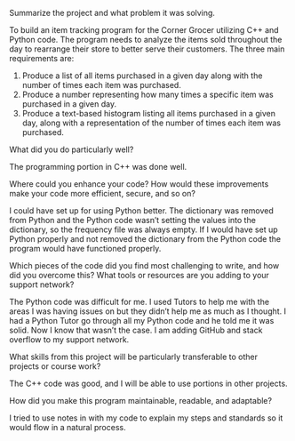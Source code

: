 Summarize the project and what problem it was solving.

To build an item tracking program for the Corner Grocer utilizing C++ and Python code. The program needs to analyze the items sold throughout the day to rearrange their store to better serve their customers. The three main requirements are:
1.	Produce a list of all items purchased in a given day along with the number of times each item was purchased.
2.	Produce a number representing how many times a specific item was purchased in a given day.
3.	Produce a text-based histogram listing all items purchased in a given day, along with a representation of the number of times each item was purchased.

What did you do particularly well?

The programming portion in C++ was done well. 

Where could you enhance your code? How would these improvements make your code more efficient, secure, and so on?

I could have set up for using Python better. The dictionary was removed from Python and the Python code wasn’t setting the values into the dictionary, so the frequency file was always empty. If I would have set up Python properly and not removed the dictionary from the Python code the program would have functioned properly.

Which pieces of the code did you find most challenging to write, and how did you overcome this? What tools or resources are you adding to your support network?

The Python code was difficult for me. I used Tutors to help me with the areas I was having issues on but they didn’t help me as much as I thought. I had a Python Tutor go through all my Python code and he told me it was solid. Now I know that wasn’t the case. I am adding GitHub and stack overflow to my support network.

What skills from this project will be particularly transferable to other projects or course work?

The C++ code was good, and I will be able to use portions in other projects.

How did you make this program maintainable, readable, and adaptable?

I tried to use notes in with my code to explain my steps and standards so it would flow in a natural process. 

